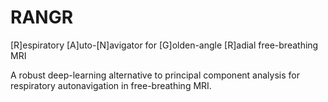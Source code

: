 # RANGR
[R]espiratory [A]uto-[N]avigator for [G]olden-angle [R]adial free-breathing MRI

A robust deep-learning alternative to principal component analysis for respiratory autonavigation in free-breathing MRI.
